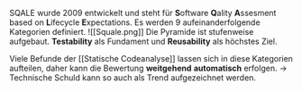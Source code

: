 SQALE wurde 2009 entwickelt und steht für **S**oftware **Q**ality **A**ssesment based on **L**ifecycle **E**xpectations.
Es werden 9 aufeinanderfolgende Kategorien definiert.
![[Squale.png]]
Die Pyramide ist stufenweise aufgebaut. **Testability** als Fundament und **Reusability** als höchstes Ziel.

Viele Befunde der [[Statische Codeanalyse]] lassen sich in diese Kategorien aufteilen, daher kann die Bewertung **weitgehend** **automatisch** erfolgen. -> Technische Schuld kann so auch als Trend aufgezeichnet werden.